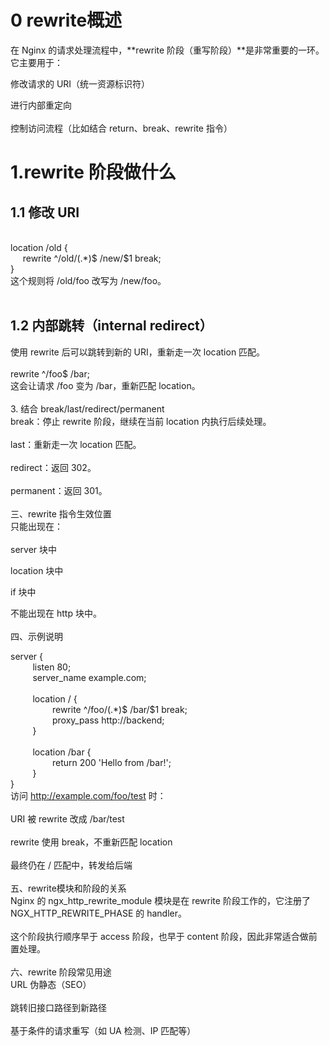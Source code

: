 # 0 rewrite概述
在 Nginx 的请求处理流程中，**rewrite 阶段（重写阶段）**是非常重要的一环。它主要用于：<br>

修改请求的 URI（统一资源标识符）<br>

进行内部重定向<br>
<br>
控制访问流程（比如结合 return、break、rewrite 指令）<br>
# 1.rewrite 阶段做什么<br>
## 1.1 修改 URI<br>
<br>
location /old {<br>
&nbsp;&nbsp;&nbsp;&nbsp;    rewrite ^/old/(.*)$ /new/$1 break;<br>
}<br>
这个规则将 /old/foo 改写为 /new/foo。<br>
<br>

## 1.2 内部跳转（internal redirect）<br>
使用 rewrite 后可以跳转到新的 URI，重新走一次 location 匹配。<br>
<br>
rewrite ^/foo$ /bar;<br>
这会让请求 /foo 变为 /bar，重新匹配 location。<br>
<br>
3. 结合 break/last/redirect/permanent<br>
break：停止 rewrite 阶段，继续在当前 location 内执行后续处理。<br>
<br>
last：重新走一次 location 匹配。<br>
<br>
redirect：返回 302。<br>
<br>
permanent：返回 301。<br>
<br>
三、rewrite 指令生效位置<br>
只能出现在：<br>
<br>
server 块中<br>

location 块中<br>

if 块中<br>

不能出现在 http 块中。<br>
<br>
四、示例说明<br>

server {<br>
&nbsp;&nbsp;&nbsp;&nbsp;&nbsp;&nbsp;&nbsp;&nbsp;    listen 80;<br>
&nbsp;&nbsp;&nbsp;&nbsp;&nbsp;&nbsp;&nbsp;&nbsp;    server_name example.com;<br>
<br>
&nbsp;&nbsp;&nbsp;&nbsp;&nbsp;&nbsp;&nbsp;&nbsp;    location / {<br>
&nbsp;&nbsp;&nbsp;&nbsp;&nbsp;&nbsp;&nbsp;&nbsp;&nbsp;&nbsp;&nbsp;&nbsp;&nbsp;&nbsp;&nbsp;&nbsp;        rewrite ^/foo/(.*)$ /bar/$1 break;<br>
&nbsp;&nbsp;&nbsp;&nbsp;&nbsp;&nbsp;&nbsp;&nbsp;&nbsp;&nbsp;&nbsp;&nbsp;&nbsp;&nbsp;&nbsp;&nbsp;        proxy_pass http://backend;<br>
&nbsp;&nbsp;&nbsp;&nbsp;&nbsp;&nbsp;&nbsp;&nbsp;    }<br>
<br>
&nbsp;&nbsp;&nbsp;&nbsp;&nbsp;&nbsp;&nbsp;&nbsp;    location /bar {<br>
&nbsp;&nbsp;&nbsp;&nbsp;&nbsp;&nbsp;&nbsp;&nbsp;&nbsp;&nbsp;&nbsp;&nbsp;&nbsp;&nbsp;&nbsp;&nbsp;       return 200 'Hello from /bar!';<br>
&nbsp;&nbsp;&nbsp;&nbsp;&nbsp;&nbsp;&nbsp;&nbsp;    }<br>
}<br>
访问 http://example.com/foo/test 时：<br>
<br>
URI 被 rewrite 改成 /bar/test<br>
<br>
rewrite 使用 break，不重新匹配 location<br>
<br>
最终仍在 / 匹配中，转发给后端<br>
<br>
五、rewrite模块和阶段的关系<br>
Nginx 的 ngx_http_rewrite_module 模块是在 rewrite 阶段工作的，它注册了 NGX_HTTP_REWRITE_PHASE 的 handler。<br>
<br>
这个阶段执行顺序早于 access 阶段，也早于 content 阶段，因此非常适合做前置处理。<br>
<br>
六、rewrite 阶段常见用途<br>
URL 伪静态（SEO）<br>
<br>
跳转旧接口路径到新路径<br>
<br>
基于条件的请求重写（如 UA 检测、IP 匹配等）<br>
